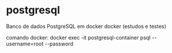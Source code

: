 # postgresql
Banco de dados PostgreSQL em docker docker (estudos e testes)

comando docker:
docker exec -it postgresql-container psql --username=root --password